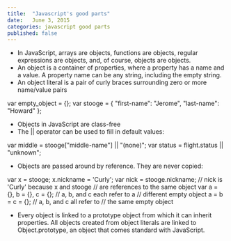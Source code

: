 ```yaml
---
title:  "Javascript's good parts"
date:   June 3, 2015
categories: javascript good parts
published: false
---
```


- In JavaScript, arrays are objects, functions are objects, regular expressions are objects, and, of course, objects are objects.
- An object is a container of properties, where a property has a name and a value. A property name can be any string, including the empty string.
- An object literal is a pair of curly braces surrounding zero or more name/value pairs

var empty_object = {};
var stooge = {
    "first-name": "Jerome",
    "last-name": "Howard"
};

- Objects in JavaScript are class-free
- The || operator can be used to fill in default values:

var middle = stooge["middle-name"] || "(none)";
var status = flight.status || "unknown";

- Objects are passed around by reference. They are never copied:

var x = stooge;
x.nickname = 'Curly';
var nick = stooge.nickname;
    // nick is 'Curly' because x and stooge
    // are references to the same object
var a = {}, b = {}, c = {};
    // a, b, and c each refer to a
    // different empty object
a = b = c = {};
    // a, b, and c all refer to
    // the same empty object

- Every object is linked to a prototype object from which it can inherit properties. All objects created from object literals are linked to Object.prototype, an object that comes standard with JavaScript.





